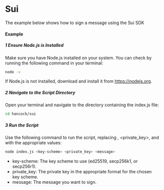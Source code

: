 # Sui
The example below shows how to sign a message using the Sui SDK

#### Example

##### 1 Ensure Node.js is Installed
Make sure you have Node.js installed on your system. You can check by running the following command in your terminal:

```sh
node -v
```

If Node.js is not installed, download and install it from https://nodejs.org.

##### 2 Navigate to the Script Directory

Open your terminal and navigate to the directory containing the index.js file:

```sh
cd hancock/sui
```

##### 3 Run the Script
Use the following command to run the script, replacing <key-scheme>, <private_key>, and <message> with the appropriate values:

```sh
node index.js <key-scheme> <private_key> <message>
```

* key-scheme: The key scheme to use (ed25519, secp256k1, or secp256r1).
* private_key: The private key in the appropriate format for the chosen key scheme.
* message: The message you want to sign.
